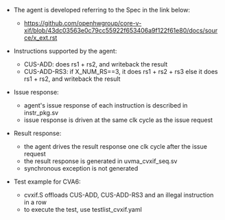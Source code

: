 - The agent is developed referring to the Spec in the link below:
  - https://github.com/openhwgroup/core-v-xif/blob/43dc03563e0c79cc55922f653406a9f122f61e80/docs/source/x_ext.rst

- Instructions supported by the agent:
  - CUS-ADD: does rs1 + rs2, and writeback the result
  - CUS-ADD-RS3: if X_NUM_RS==3, it does rs1 + rs2 + rs3 else it does rs1 + rs2, and writeback the result

- Issue response:
  - agent's issue response of each instruction is described in instr_pkg.sv
  - issue response is driven at the same clk cycle as the issue request

- Result response:
  - the agent drives the result response one clk cycle after the issue request
  - the result response is generated in uvma_cvxif_seq.sv
  - synchronous exception is not generated

- Test example for CVA6:
  - cvxif.S offloads CUS-ADD, CUS-ADD-RS3 and an illegal instruction in a row
  - to execute the test, use testlist_cvxif.yaml
